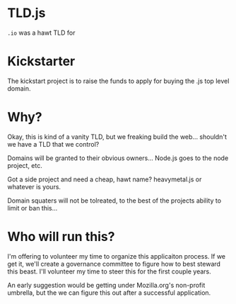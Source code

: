 # TLD.js
``.io`` was a hawt TLD for 

# Kickstarter
The kickstart project is to raise the funds to apply for buying the .js top level domain.

# Why?
Okay, this is kind of a vanity TLD, but we freaking build the web... shouldn't we have a TLD that 
we control?

Domains will be granted to their obvious owners... Node.js goes to the node project, etc.

Got a side project and need a cheap, hawt name? heavymetal.js or whatever is yours.

Domain squaters will not be tolreated, to the best of the projects ability to limit or ban this...

# Who will run this?
I'm offering to volunteer my time to organize this applicaiton process. If we get it, we'll create a 
governance committee to figure how to best steward this beast. I'll volunteer my time to steer this for 
the first couple years.

An early suggestion would be getting under Mozilla.org's non-profit umbrella, but the we can 
figure this out after a successful application.